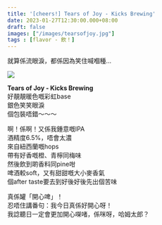 ```yaml
---
title: '[cheers!] Tears of Joy - Kicks Brewing'
date: 2023-01-27T12:30:00.000+08:00
draft: false
images: ["/images/tearsofjoy.jpg"]
tags : [flavor - 飲！]
---
```


就算係流眼淚，都係因為笑住喊嗰種...

![](/images/tearsofjoy.jpg)

**Tears of Joy - Kicks Brewing**  
好靚靚暖色嘅彩虹base  
銀色笑笑眼淚  
個包裝唔錯～～～  
  
啊！係啊！又係我鍾意嘅IPA  
酒精度6.5%，唔會太濃  
來自紐西蘭嘅hops  
帶有好香嘅橙、青檸同梅味  
然後飲到啲香料同pine咁  
啤酒較soft，又有甜甜嘅大小麥香氣  
個after taste要去到好後好後先出個苦味  
  
真係罐「開心啤」！  
忍唔住講番句：我今日真係好開心呀！  
我諗聽日一定會更加開心㗎啫，係咪呀，哈姆太郎？  
